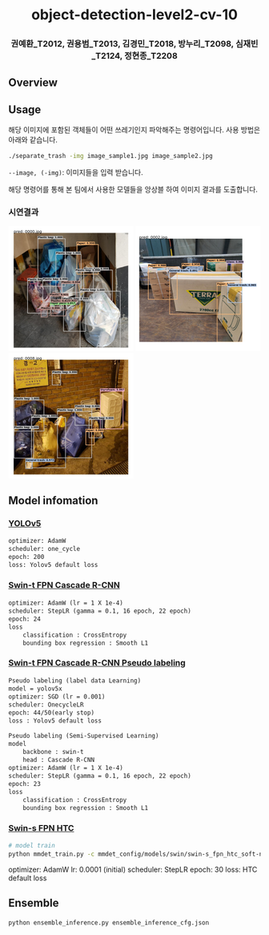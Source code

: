 <h1 align="center">
<p>object-detection-level2-cv-10
</h1>

<h3 align="center">
<p>권예환_T2012, 권용범_T2013, 김경민_T2018, 방누리_T2098, 심재빈_T2124, 정현종_T2208
</h3>

## Overview

## Usage
해당 이미지에 포함된 객체들이 어떤 쓰레기인지 파악해주는 명령어입니다. 사용 방법은 아래와 같습니다.
```bash
./separate_trash -img image_sample1.jpg image_sample2.jpg
```
`--image, (-img)`: 이미지들을 입력 받습니다.

해당 명령어를 통해 본 팀에서 사용한 모델들을 앙상블 하여 이미지 결과를 도출합니다.

### 시연결과
<p float="left">
  <img src="/images/0000.jpg" width="250" />
  <img src="/images/0002.jpg" width="250" />
  <img src="/images/0008.jpg" width="250" />
</p>


## Model infomation

### [YOLOv5](/yolov5/)
```
optimizer: AdamW
scheduler: one_cycle
epoch: 200
loss: Yolov5 default loss
```

### [Swin-t FPN Cascade R-CNN](/mmdet_config/)
```
optimizer: AdamW (lr = 1 X 1e-4)
scheduler: StepLR (gamma = 0.1, 16 epoch, 22 epoch)
epoch: 24
loss
    classification : CrossEntropy
    bounding box regression : Smooth L1
```
### [Swin-t FPN Cascade R-CNN Pseudo labeling](/mmdet_config/)
```
Pseudo labeling (label data Learning)
model = yolov5x
optimizer: SGD (lr = 0.001)
scheduler: OnecycleLR
epoch: 44/50(early stop)
loss : Yolov5 default loss
```
```
Pseudo labeling (Semi-Supervised Learning)
model
    backbone : swin-t
    head : Cascade R-CNN
optimizer: AdamW (lr = 1 X 1e-4)
scheduler: StepLR (gamma = 0.1, 16 epoch, 22 epoch)
epoch: 23
loss
    classification : CrossEntropy
    bounding box regression : Smooth L1
```
### [Swin-s FPN HTC](/mmdet_config/)
```bash
# model train
python mmdet_train.py -c mmdet_config/models/swin/swin-s_fpn_htc_soft-nms_AdamW-2x.py
```
optimizer: AdamW
lr: 0.0001 (initial)
scheduler: StepLR
epoch: 30
loss: HTC default loss

## Ensemble
```
python ensemble_inference.py ensemble_inference_cfg.json
```
